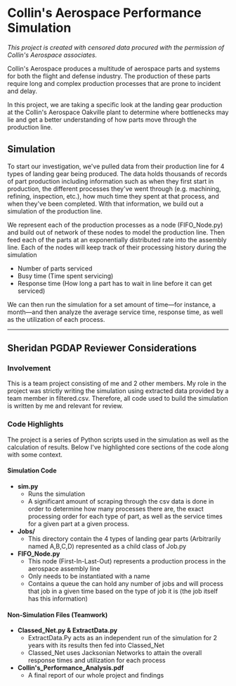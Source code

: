 # Collin's Aerospace Performance Simulation

_This project is created with censored data procured with the permission of Collin's Aerospace associates._

Collin's Aerospace produces a multitude of aerospace parts and systems for both the flight and defense industry. The production of these parts require long and complex production processes that are prone to incident and delay.

In this project, we are taking a specific look at the landing gear production at the Collin's Aerospace Oakville plant to determine where bottlenecks may lie and get a better understanding of how parts move through the production line.

## Simulation
To start our investigation, we've pulled data from their production line for 4 types of landing gear being produced. The data holds thousands of records of part production including information such as when they first start in production, the different processes they've went through (e.g. machining, refining, inspection, etc.), how much time they spent at that process, and when they've been completed. With that information, we build out a simulation of the production line.

We represent each of the production processes as a node (FIFO_Node.py) and build out of network of these nodes to model the production line. Then feed each of the parts at an exponentially distributed rate into the assembly line. Each of the nodes will keep track of their processing history during the simulation
 - Number of parts serviced
 - Busy time (Time spent servicing)
 - Response time (How long a part has to wait in line before it can get serviced)

We can then run the simulation for a set amount of time—for instance, a month—and then analyze the average service time, response time, as well as the utilization of each process.

---

## Sheridan PGDAP Reviewer Considerations

### Involvement

This is a team project consisting of me and 2 other members. My role in the project was strictly writing the simulation using extracted data provided by a team member in filtered.csv. Therefore, all code used to build the simulation is written by me and relevant for review.

### Code Highlights

The project is a series of Python scripts used in the simulation as well as the calculation of results. Below I've highlighted core sections of the code along with some context.
#### Simulation Code
- **sim.py**
  - Runs the simulation
  - A significant amount of scraping through the csv data is done in order to determine how many processes there are, the exact processing order for each type of part, as well as the service times for a given part at a given process.
- **Jobs/**
  - This directory contain the 4 types of landing gear parts (Arbitrarily named A,B,C,D) represented as a child class of Job.py
- **FIFO_Node.py**
  - This node (First-In-Last-Out) represents a production process in the aerospace assembly line
  - Only needs to be instantiated with a name
  - Contains a queue the can hold any number of jobs and will process that job in a given time based on the type of job it is (the job itself has this information)
#### Non-Simulation Files (Teamwork)
- **Classed_Net.py & ExtractData.py**
  - ExtractData.Py acts as an independent run of the simulation for 2 years with its results then fed into Classed_Net
  - Classed_Net uses Jacksonian Networks to attain the overall response times and utilization for each process
- **Collin's_Performance_Analysis.pdf**
  - A final report of our whole project and findings

